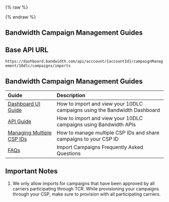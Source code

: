{% raw %}
<section class="campaignManagementImportGuides">
{% endraw %}

# Bandwidth Campaign Management Guides

## Base API URL
`https://dashboard.bandwidth.com/api/acccount/{accountId}/campaignManagement/10dlc/campaigns/imports`

## Bandwidth Campaign Management Guides

| Guide                                                                                  | Description                                                                        |
|:---------------------------------------------------------------------------------------|:-----------------------------------------------------------------------------------|
| [Dashboard UI Guide](guides/bandwidth10dlcCampaignImportUiGuide.md)                | How to import and view your 10DLC campaigns using the Bandwidth Dashboard   |               
| [API Guide](guides/bandwidth10dlcCampaignImportApiGuide.md)              | How to import and view your 10DLC campaigns using Bandwidth APIs            |                             
| [Managing Multiple CSP IDs](guides/bandwidth10dlcCampaignImportManagingMultipleCspIdsGuide.md)              | How to manage multiple CSP IDs and share campaigns to your CSP ID    |                             
| [FAQs](guides/campaignFaqs.md)                                         | Import Campaigns Frequently Asked Questions                                 |                             

## Important Notes
1. We only allow imports for campaigns that have been approved by all carriers participating through TCR. 
While provisioning your campaigns through your CSP, make sure to provision with all participating carriers. 

